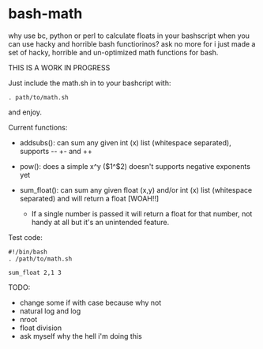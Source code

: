 # bash-math
why use bc, python or perl to calculate floats in your bashscript when you can use hacky and horrible bash functiorinos? ask no more for i just made a set of hacky, horrible and un-optimized math functions for bash.

THIS IS A WORK IN PROGRESS

Just include the math.sh in to your bashcript with: 

```Shell
. path/to/math.sh
```

and enjoy.

Current functions:

* addsubs(): can sum any given int (x) list (whitespace separated), supports -- +- and ++ 

* pow(): does a simple x^y ($1^$2) doesn't supports negative exponents yet

* sum_float(): can sum any given float (x,y) and/or int (x) list (whitespace separated) and will return a float [WOAH!!]
  * If a single number is passed it will return a float for that number, not handy at all but it's an unintended feature.


Test code:
```Shell
#!/bin/bash
. /path/to/math.sh

sum_float 2,1 3

```

TODO:

* change some if with case because why not
* natural log and log
* nroot
* float division
* ask myself why the hell i'm doing this
